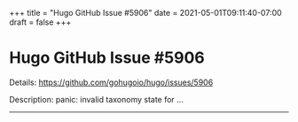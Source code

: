 +++
title = "Hugo GitHub Issue #5906"
date = 2021-05-01T09:11:40-07:00
draft = false
+++
# Hugo GitHub Issue #5906

Details: <https://github.com/gohugoio/hugo/issues/5906>

Description: panic: invalid taxonomy state for ... 

---

